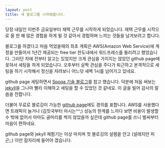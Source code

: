 ```yaml
---
layout: post
title: 새 블로그를 시작해봅니다.
---
```


당장 내일인 이번주 금요일부터 재택 근무를 시작하게 되었습니다. 재택 근무를 시작으로 올 한 해 많은 경험을 하게 될 것 같아서 경험하며 느끼는 것들을 남겨보려고 합니다.

블로그를 하겠다고 마음 먹었을때의 최초 계획은 AWS(Amazon Web Service)에 계정을 만들어서 1년간 제공되는 free tier 한도내에서 워드프레스를 돌리려고 했었습니다. 그러던 차에 전부터 알고는 있었지만 크게 관심을 가지지는 않았던 github page에 꽂혀서 세팅을 하게 되었습니다. 오후부터 살짝 관심을 주다가 퇴근하고 본격적으로 세팅을 하기 시작해서 정신을 차려보니 어느덧 새벽 1시를 넘어가고 있네요.

github page 세팅하면서 [Spoqa 기술 블로그]를 참고 했습니다. 덕분에 처음 써보는 [jekyll]을 그나마 빨리 이해하고 세팅을 할 수 있었던 것 같네요. 이 글을 빌어 감사의 말씀을 전합니다.

더불어 무료로 블로깅이 가능한 [github page]에도 경의를 표합니다. AWS를 사용했다면 트래픽이 늘거나 (김칫국부터 마시는^^;) 성능의 한계를 느끼다 보면 비용이 발생할 수 밖에 없어서 아마도 골머리를 썩지 않았을까 싶은데 github page를 쓰니 벌써부터 마음이 편하네요.

github page와 jekyll 체험기는 이상 마치며 첫 블로깅의 설렘을 안고 (설레지만 피곤;;) 이만 잠자리에 들어야 겠습니다.

  [Spoqa 기술 블로그]: http://spoqa.github.io
  [jekyll]: http://jekyllrb.com/
  [github page]: https://pages.github.com/
